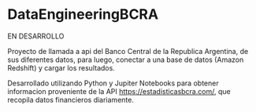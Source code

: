 # DataEngineeringBCRA

EN DESARROLLO

Proyecto de llamada a api del Banco Central de la Republica Argentina,
de sus diferentes datos, para luego, conectar a una base de datos (Amazon Redshift) y
cargar los resultados.

Desarrollado utilizando Python y Jupiter Notebooks para obtener informacion proveniente de la API https://estadisticasbcra.com/, que recopila datos financieros diariamente.
